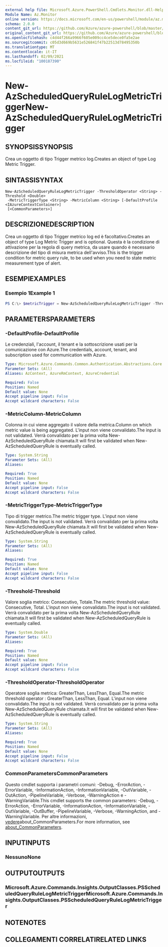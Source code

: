 ```yaml
---
external help file: Microsoft.Azure.PowerShell.Cmdlets.Monitor.dll-Help.xml
Module Name: Az.Monitor
online version: https://docs.microsoft.com/en-us/powershell/module/az.monitor/new-azscheduledqueryrulelogmetrictrigger
schema: 2.0.0
content_git_url: https://github.com/Azure/azure-powershell/blob/master/src/Monitor/Monitor/help/New-AzScheduledQueryRuleLogMetricTrigger.md
original_content_git_url: https://github.com/Azure/azure-powershell/blob/master/src/Monitor/Monitor/help/New-AzScheduledQueryRuleLogMetricTrigger.md
ms.openlocfilehash: c4d44f266a9966f605e009cc4ce5dece0fa5e2ae
ms.sourcegitcommit: c05d3d669b5631e526841f47b22513d78495350b
ms.translationtype: MT
ms.contentlocale: it-IT
ms.lasthandoff: 02/09/2021
ms.locfileid: "100187390"
---
```

# <span data-ttu-id="50afe-101">New-AzScheduledQueryRuleLogMetricTrigger</span><span class="sxs-lookup"><span data-stu-id="50afe-101">New-AzScheduledQueryRuleLogMetricTrigger</span></span>

## <span data-ttu-id="50afe-102">SYNOPSIS</span><span class="sxs-lookup"><span data-stu-id="50afe-102">SYNOPSIS</span></span>
<span data-ttu-id="50afe-103">Crea un oggetto di tipo Trigger metrico log.</span><span class="sxs-lookup"><span data-stu-id="50afe-103">Creates an object of type Log Metric Trigger.</span></span>

## <span data-ttu-id="50afe-104">SINTASSI</span><span class="sxs-lookup"><span data-stu-id="50afe-104">SYNTAX</span></span>

```
New-AzScheduledQueryRuleLogMetricTrigger -ThresholdOperator <String> -Threshold <Double>
 -MetricTriggerType <String> -MetricColumn <String> [-DefaultProfile <IAzureContextContainer>]
 [<CommonParameters>]
```

## <span data-ttu-id="50afe-105">DESCRIZIONE</span><span class="sxs-lookup"><span data-stu-id="50afe-105">DESCRIPTION</span></span>
<span data-ttu-id="50afe-106">Crea un oggetto di tipo Trigger metrico log ed è facoltativo.</span><span class="sxs-lookup"><span data-stu-id="50afe-106">Creates an object of type Log Metric Trigger and is optional.</span></span>
<span data-ttu-id="50afe-107">Questa è la condizione di attivazione per la regola di query metrica, da usare quando è necessario descrizione del tipo di misura metrica dell'avviso.</span><span class="sxs-lookup"><span data-stu-id="50afe-107">This is the trigger condition for metric query rule, to be used when you need to state metric measurement type of alert.</span></span>

## <span data-ttu-id="50afe-108">ESEMPI</span><span class="sxs-lookup"><span data-stu-id="50afe-108">EXAMPLES</span></span>

### <span data-ttu-id="50afe-109">Esempio 1</span><span class="sxs-lookup"><span data-stu-id="50afe-109">Example 1</span></span>
```powershell
PS C:\> $metricTrigger = New-AzScheduledQueryRuleLogMetricTrigger -ThresholdOperator "GreaterThan" -Threshold 5 -MetricTriggerType "Consecutive" -MetricColumn "Computer"
```

## <span data-ttu-id="50afe-110">PARAMETERS</span><span class="sxs-lookup"><span data-stu-id="50afe-110">PARAMETERS</span></span>

### <span data-ttu-id="50afe-111">-DefaultProfile</span><span class="sxs-lookup"><span data-stu-id="50afe-111">-DefaultProfile</span></span>
<span data-ttu-id="50afe-112">Le credenziali, l'account, il tenant e la sottoscrizione usati per la comunicazione con Azure.</span><span class="sxs-lookup"><span data-stu-id="50afe-112">The credentials, account, tenant, and subscription used for communication with Azure.</span></span>

```yaml
Type: Microsoft.Azure.Commands.Common.Authentication.Abstractions.Core.IAzureContextContainer
Parameter Sets: (All)
Aliases: AzContext, AzureRmContext, AzureCredential

Required: False
Position: Named
Default value: None
Accept pipeline input: False
Accept wildcard characters: False
```

### <span data-ttu-id="50afe-113">-MetricColumn</span><span class="sxs-lookup"><span data-stu-id="50afe-113">-MetricColumn</span></span>
<span data-ttu-id="50afe-114">Colonna in cui viene aggregato il valore della metrica.</span><span class="sxs-lookup"><span data-stu-id="50afe-114">Column on which metric value is being aggregated.</span></span>
<span data-ttu-id="50afe-115">L'input non viene convalidato.</span><span class="sxs-lookup"><span data-stu-id="50afe-115">The input is not validated.</span></span> <span data-ttu-id="50afe-116">Verrà convalidato per la prima volta New-AzScheduledQueryRule chiamata.</span><span class="sxs-lookup"><span data-stu-id="50afe-116">It will first be validated when New-AzScheduledQueryRule is eventually called.</span></span>

```yaml
Type: System.String
Parameter Sets: (All)
Aliases:

Required: True
Position: Named
Default value: None
Accept pipeline input: False
Accept wildcard characters: False
```

### <span data-ttu-id="50afe-117">-MetricTriggerType</span><span class="sxs-lookup"><span data-stu-id="50afe-117">-MetricTriggerType</span></span>
<span data-ttu-id="50afe-118">Tipo di trigger metrico.</span><span class="sxs-lookup"><span data-stu-id="50afe-118">The metric trigger type.</span></span>
<span data-ttu-id="50afe-119">L'input non viene convalidato.</span><span class="sxs-lookup"><span data-stu-id="50afe-119">The input is not validated.</span></span> <span data-ttu-id="50afe-120">Verrà convalidato per la prima volta New-AzScheduledQueryRule chiamata.</span><span class="sxs-lookup"><span data-stu-id="50afe-120">It will first be validated when New-AzScheduledQueryRule is eventually called.</span></span>

```yaml
Type: System.String
Parameter Sets: (All)
Aliases:

Required: True
Position: Named
Default value: None
Accept pipeline input: False
Accept wildcard characters: False
```

### <span data-ttu-id="50afe-121">-Threshold</span><span class="sxs-lookup"><span data-stu-id="50afe-121">-Threshold</span></span>
<span data-ttu-id="50afe-122">Valore soglia metrico: Consecutivo, Totale.</span><span class="sxs-lookup"><span data-stu-id="50afe-122">The metric threshold value: Consecutive, Total.</span></span>
<span data-ttu-id="50afe-123">L'input non viene convalidato.</span><span class="sxs-lookup"><span data-stu-id="50afe-123">The input is not validated.</span></span> <span data-ttu-id="50afe-124">Verrà convalidato per la prima volta New-AzScheduledQueryRule chiamata.</span><span class="sxs-lookup"><span data-stu-id="50afe-124">It will first be validated when New-AzScheduledQueryRule is eventually called.</span></span>

```yaml
Type: System.Double
Parameter Sets: (All)
Aliases:

Required: True
Position: Named
Default value: None
Accept pipeline input: False
Accept wildcard characters: False
```

### <span data-ttu-id="50afe-125">-ThresholdOperator</span><span class="sxs-lookup"><span data-stu-id="50afe-125">-ThresholdOperator</span></span>
<span data-ttu-id="50afe-126">Operatore soglia metrica: GreaterThan, LessThan, Equal.</span><span class="sxs-lookup"><span data-stu-id="50afe-126">The metric threshold operator : GreaterThan, LessThan, Equal.</span></span>
<span data-ttu-id="50afe-127">L'input non viene convalidato.</span><span class="sxs-lookup"><span data-stu-id="50afe-127">The input is not validated.</span></span> <span data-ttu-id="50afe-128">Verrà convalidato per la prima volta New-AzScheduledQueryRule chiamata.</span><span class="sxs-lookup"><span data-stu-id="50afe-128">It will first be validated when New-AzScheduledQueryRule is eventually called.</span></span>

```yaml
Type: System.String
Parameter Sets: (All)
Aliases:

Required: True
Position: Named
Default value: None
Accept pipeline input: False
Accept wildcard characters: False
```

### <span data-ttu-id="50afe-129">CommonParameters</span><span class="sxs-lookup"><span data-stu-id="50afe-129">CommonParameters</span></span>
<span data-ttu-id="50afe-130">Questo cmdlet supporta i parametri comuni: -Debug, -ErrorAction, -ErrorVariable, -InformationAction, -InformationVariable, -OutVariable, -OutAction, -PipelineVariable, -Verbose, -WarningAction e -WarningVariable.</span><span class="sxs-lookup"><span data-stu-id="50afe-130">This cmdlet supports the common parameters: -Debug, -ErrorAction, -ErrorVariable, -InformationAction, -InformationVariable, -OutVariable, -OutBuffer, -PipelineVariable, -Verbose, -WarningAction, and -WarningVariable.</span></span> <span data-ttu-id="50afe-131">Per altre informazioni, [vedere](http://go.microsoft.com/fwlink/?LinkID=113216)about_CommonParameters.</span><span class="sxs-lookup"><span data-stu-id="50afe-131">For more information, see [about_CommonParameters](http://go.microsoft.com/fwlink/?LinkID=113216).</span></span>

## <span data-ttu-id="50afe-132">INPUT</span><span class="sxs-lookup"><span data-stu-id="50afe-132">INPUTS</span></span>

### <span data-ttu-id="50afe-133">Nessuno</span><span class="sxs-lookup"><span data-stu-id="50afe-133">None</span></span>

## <span data-ttu-id="50afe-134">OUTPUT</span><span class="sxs-lookup"><span data-stu-id="50afe-134">OUTPUTS</span></span>

### <span data-ttu-id="50afe-135">Microsoft.Azure.Commands.Insights.OutputClasses.PSScheduledQueryRuleLogMetricTrigger</span><span class="sxs-lookup"><span data-stu-id="50afe-135">Microsoft.Azure.Commands.Insights.OutputClasses.PSScheduledQueryRuleLogMetricTrigger</span></span>

## <span data-ttu-id="50afe-136">NOTE</span><span class="sxs-lookup"><span data-stu-id="50afe-136">NOTES</span></span>

## <span data-ttu-id="50afe-137">COLLEGAMENTI CORRELATI</span><span class="sxs-lookup"><span data-stu-id="50afe-137">RELATED LINKS</span></span>
